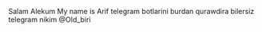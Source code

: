 Salam Alekum 
My name is   Arif 
telegram botlarini burdan qurawdira bilersiz 
telegram nikim @Old_biri  
